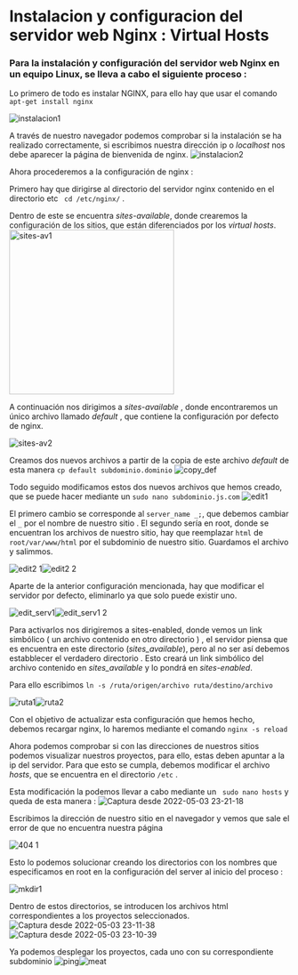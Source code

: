 # Instalacion y configuracion del servidor web Nginx : Virtual Hosts
### Para la instalación y configuración del servidor web Nginx en un equipo Linux, se lleva a cabo el siguiente proceso :

Lo primero de todo es instalar NGINX, para ello hay que usar el comando ``apt-get install nginx``

![instalacion1](https://user-images.githubusercontent.com/91699247/166102518-3e13cf38-b2c0-41d3-a7b1-3da4708818bc.png)


A través de nuestro navegador podemos comprobar si la instalación se ha realizado correctamente, si escribimos nuestra dirección ip o *localhost* nos debe aparecer la página de bienvenida de nginx.
![instalacion2](https://user-images.githubusercontent.com/91699247/166102526-f7e2c2d2-f462-4394-ac5f-f139825a5969.png)


Ahora procederemos a la configuración de nginx :

Primero hay que dirigirse al directorio del servidor nginx contenido en el directorio etc  `` cd /etc/nginx/`` . 

Dentro de este se encuentra *sites-available*, donde crearemos la configuración de los sitios, que están diferenciados por los *virtual hosts*. 
<img width="296" alt="sites-av1" src="https://user-images.githubusercontent.com/91699247/166122529-86eb3b75-2b95-444f-b4fe-bd32e0028c0e.png">

A continuación nos dirigimos a *sites-available* , donde encontraremos un único archivo llamado *default* , que contiene la configuración por defecto de nginx. 

![sites-av2](https://user-images.githubusercontent.com/91699247/166122954-a1ca7769-ca4a-4f97-9bd8-c90b41507bef.png)


Creamos dos nuevos archivos a partir de la copia de este archivo *default* de esta manera `` cp default subdominio.dominio `` 
![copy_def](https://user-images.githubusercontent.com/91699247/166122961-041a83f3-ba85-4c61-b73d-4c3ed8351dc3.png)


Todo seguido modificamos estos dos nuevos archivos que hemos creado, que se puede hacer mediante un `` sudo nano subdominio.js.com `` 
![edit1](https://user-images.githubusercontent.com/91699247/166123894-315f9e80-4399-4aa4-9d64-890d5359f71d.png)


El primero cambio se corresponde al ``server_name _;``, que debemos cambiar el ``_`` por el nombre de nuestro sitio . El segundo sería en root, donde se encuentran los archivos de nuestro sitio, hay que reemplazar ``html``  de ``root/var/www/html`` por el subdominio de nuestro sitio. Guardamos el archivo y salimmos.

![edit2 1](https://user-images.githubusercontent.com/91699247/166123943-be9ccb92-92cd-4712-8814-04704d389951.png)![edit2 2](https://user-images.githubusercontent.com/91699247/166123945-1a07df68-18e3-4799-9792-ec7d24d27c95.png)

Aparte de la anterior configuración mencionada, hay que modificar el servidor por defecto, eliminarlo ya que solo puede existir uno.

![edit_serv1](https://user-images.githubusercontent.com/91699247/166123998-406a1ee7-8e9a-4b8e-b574-310bef1ee01f.png)![edit_serv1 2](https://user-images.githubusercontent.com/91699247/166123999-28e44d4d-f01f-44bf-84f9-831610342e64.png)



Para activarlos nos dirigiremos a sites-enabled, donde vemos un link simbólico ( un archivo contenido en otro directorio ) , el servidor piensa que es encuentra en este directorio (*sites_available*), pero al no ser así debemos estabblecer el verdadero directorio . Esto creará un link simbólico del archivo contenido en *sites_available* y lo pondrá en *sites-enabled*.

Para ello escribimos ``ln -s /ruta/origen/archivo ruta/destino/archivo``

![ruta1](https://user-images.githubusercontent.com/91699247/166124060-381b7f1b-bbc0-4c7d-adfa-1b368116778b.png)![ruta2](https://user-images.githubusercontent.com/91699247/166124063-b68fdb9f-912a-4d93-8e63-00904c21ec97.png)

Con el objetivo de actualizar esta configuración que hemos hecho, debemos recargar nginx, lo haremos mediante el comando ``nginx -s reload``

Ahora podemos comprobar si con las direcciones de nuestros sitios podemos visualizar nuestros proyectos, para ello, estas deben apuntar a la ip del servidor. 
Para que esto se cumpla, debemos modificar el archivo *hosts*, que se encuentra en el directorio ``/etc`` .

Esta modificación la podemos llevar a cabo mediante un `` sudo nano hosts`` y queda de esta manera :
![Captura desde 2022-05-03 23-21-18](https://user-images.githubusercontent.com/91699247/166568805-1c9a982b-0104-4d32-a172-e001b7ea1bad.png)



Escribimos la dirección de nuestro sitio en el navegador y vemos que sale el error de que no encuentra nuestra página 

![404 1](https://user-images.githubusercontent.com/91699247/166125188-c27d8dec-084a-4003-bec1-7ec83a05735b.png)


Esto lo podemos solucionar creando los directorios con los nombres que especificamos en root en la configuración del server al inicio del proceso :

![mkdir1](https://user-images.githubusercontent.com/91699247/166125217-fb0b945f-de0e-4bc5-8053-da05f2ee119e.png)


Dentro de estos directorios, se introducen los archivos html correspondientes a los proyectos seleccionados.
![Captura desde 2022-05-03 23-11-38](https://user-images.githubusercontent.com/91699247/166568820-172e6c2d-9958-4329-aeae-d609a4bba4f3.png)![Captura desde 2022-05-03 23-10-39](https://user-images.githubusercontent.com/91699247/166568838-08463566-3eee-45cd-834b-8d8161ee5f10.png)



Ya podemos desplegar los proyectos, cada uno con su correspondiente subdominio 
![ping](https://user-images.githubusercontent.com/91699247/166125290-77e241bc-084c-45a7-8c7b-87c13f63b5c7.png)![meat](https://user-images.githubusercontent.com/91699247/166125291-0815e61a-a984-4ce0-be7a-c34ef5009763.png)



